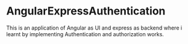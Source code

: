 # AngularExpressAuthentication
This is an application of Angular as UI and express as backend where i learnt by implementing Authentication and authorization works.
